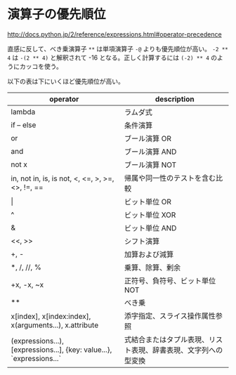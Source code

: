 # 演算子の優先順位

http://docs.python.jp/2/reference/expressions.html#operator-precedence

直感に反して、べき乗演算子 `**` は単項演算子 `-@` よりも優先順位が高い。
`-2 ** 4` は `-(2 ** 4)` と解釈されて -16 となる。正しく計算するには `(-2) ** 4` のようにカッコを使う。

以下の表は下にいくほど優先順位が高い。

| operator    | description
|-------------|------------
| lambda      | ラムダ式
| if – else   | 条件演算
| or          | ブール演算 OR
| and         | ブール演算 AND
| not x       | ブール演算 NOT
| in, not in, is, is not, <, <=, >, >=, <>, !=, == | 帰属や同一性のテストを含む比較
| &#124;      | ビット単位 OR
| ^           | ビット単位 XOR
| &           | ビット単位 AND
| <<, >>      | シフト演算
| +, -        | 加算および減算
| *, /, //, % | 乗算、除算、剰余
| +x, -x, ~x  | 正符号、負符号、ビット単位 NOT
| **          | べき乗
| x[index], x[index:index], x(arguments...), x.attribute |  添字指定、スライス操作属性参照
| (expressions...), [expressions...], {key: value...}, \`expressions...\` | 式結合またはタプル表現、リスト表現、辞書表現、文字列への型変換
